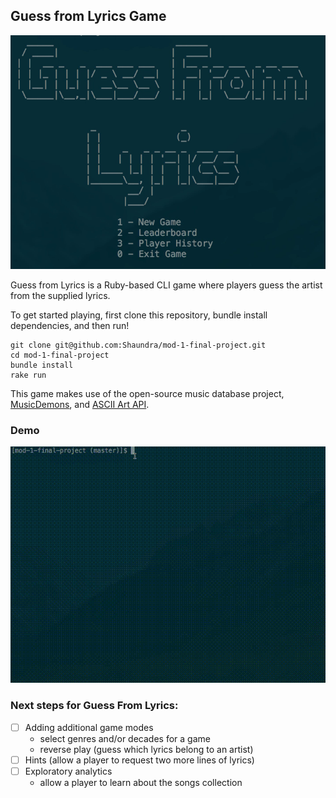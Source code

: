## Guess from Lyrics Game

![menu](app/assets/guess_from_lyrics_top_menu.png)

Guess from Lyrics is a Ruby-based CLI game where players guess the artist from the supplied lyrics.

To get started playing, first clone this repository, bundle install dependencies, and then run!

```
git clone git@github.com:Shaundra/mod-1-final-project.git
cd mod-1-final-project
bundle install
rake run
```

This game makes use of the open-source music database project, [MusicDemons](https://musicdemons.com/api), and [ASCII Art API](https://artii.herokuapp.com/).

### Demo
![demo](app/assets/demo.gif)

### Next steps for Guess From Lyrics:
- [ ] Adding additional game modes
  - select genres and/or decades for a game
  - reverse play (guess which lyrics belong to an artist)
- [ ] Hints (allow a player to request two more lines of lyrics)
- [ ] Exploratory analytics
  - allow a player to learn about the songs collection
